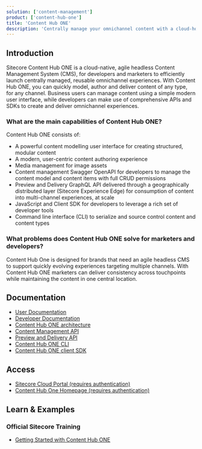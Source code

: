 ```yaml
---
solution: ['content-management']
product: ['content-hub-one']
title: 'Content Hub ONE'
description: 'Centrally manage your omnichannel content with a cloud-hosted headless Web CMS.'
---
```


## Introduction

Sitecore Content Hub ONE is a cloud-native, agile headless Content Management System (CMS), for developers and marketers to efficiently launch centrally managed, reusable omnichannel experiences. With Content Hub ONE, you can quickly model, author and deliver content of any type, for any channel. Business users can manage content using a simple modern user interface, while developers can make use of comprehensive APIs and SDKs to create and deliver omnichannel experiences.

### What are the main capabilities of Content Hub ONE?
Content Hub ONE consists of: 
- A powerful content modelling user interface for creating structured, modular content
- A modern, user-centric content authoring experience
- Media management for image assets
- Content management Swagger OpenAPI for developers to manage the content model and content items with full CRUD permissions 
- Preview and Delivery GraphQL API delivered through a geographically distributed layer (Sitecore Experience Edge) for consumption of content into multi-channel experiences, at scale
- JavaScript and Client SDK for developers to leverage a rich set of developer tools
- Command line interface (CLI) to serialize and source control content and content types


### What problems does Content Hub ONE solve for marketers and developers?

Content Hub One is designed for brands that need an agile headless CMS to support quickly evolving experiences targeting multiple channels. With Content Hub ONE marketers can deliver consistency across touchpoints while maintaining the content in one central location.  

## Documentation

- [User Documentation](https://doc.sitecore.com/ch-one/en/users/content-hub-one/working-with-content-hub-one.html)
- [Developer Documentation](https://doc.sitecore.com/ch-one/en/developers/content-hub-one/developing-with-content-hub-one.html)
- [Content Hub ONE architecture](https://doc.sitecore.com/ch-one/en/developers/content-hub-one/architecture.html)
- [Content Management API](https://doc.sitecore.com/ch-one/en/developers/content-hub-one/content-management-api.html)
- [Preview and Delivery API](https://doc.sitecore.com/ch-one/en/developers/content-hub-one/graphql--preview-and-delivery-apis.html)
- [Content Hub ONE CLI](https://doc.sitecore.com/ch-one/en/developers/content-hub-one/content-hub-one-cli.html)
- [Content Hub ONE client SDK](https://doc.sitecore.com/ch-one/en/developers/content-hub-one/content-hub-one-sdk.html)

## Access

- [Sitecore Cloud Portal (requires authentication)](https://portal.sitecorecloud.io/)
- [Content Hub One Homepage (requires authentication)](https://content.sitecorecloud.io/)

## Learn & Examples

### Official Sitecore Training

- [Getting Started with Content Hub ONE](https://learning.sitecore.com/learn/course/internal/view/elearning/1157/getting-started-with-content-hub-one)


